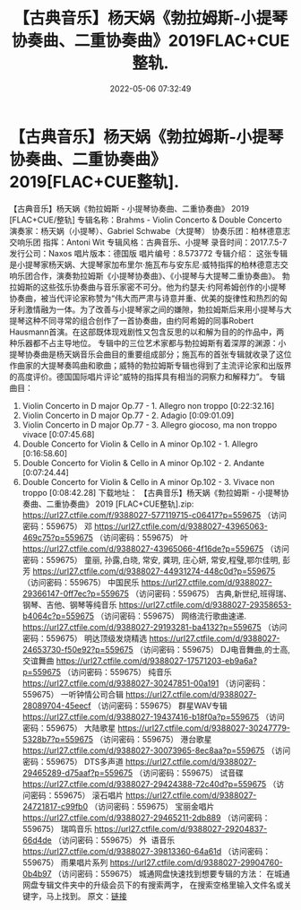 ﻿---
title: 【古典音乐】杨天娲《勃拉姆斯-小提琴协奏曲、二重协奏曲》2019FLAC+CUE整轨.
date: 2022-05-06 07:32:49
categories: 古典音乐、新世纪、纯音雅乐
tags: 纯音雅乐
---
# 【古典音乐】杨天娲《勃拉姆斯-小提琴协奏曲、二重协奏曲》2019[FLAC+CUE整轨].

【古典音乐】杨天娲《勃拉姆斯 - 小提琴协奏曲、二重协奏曲》
2019 [FLAC+CUE/整轨]
专辑名称：Brahms - Violin Concerto
& Double Concerto
演奏家：杨天娲（小提琴）、Gabriel
Schwabe（大提琴）
协奏乐团：柏林德意志交响乐团
指挥：Antoni Wit
专辑风格：古典音乐、小提琴
录音时间：2017.7.5-7
发行公司：Naxos
唱片版本：德国版
唱片编号：8.573772
专辑介绍：
这张专辑是小提琴家杨天娲、大提琴家加布里尔·施瓦布与安东尼·威特指挥的柏林德意志交响乐团合作，演奏勃拉姆斯《小提琴协奏曲》、《小提琴与大提琴二重协奏曲》。
勃拉姆斯的这些弦乐协奏曲与音乐家密不可分。他为约瑟夫·约阿希姆创作的小提琴协奏曲，被当代评论家称赞为“伟大而严肃与诗意并重、优美的旋律性和热烈的匈牙利激情融为一体。为了改善与小提琴家之间的嫌隙，勃拉姆斯后来用小提琴与大提琴这种不同寻常的组合创作了一首协奏曲，由约阿希姆的同事Robert
Hausmann首演。在这部既体现戏剧性又包含反思的以和解为目的的作品中，两种乐器都不占主导地位。
专辑中的三位艺术家都与勃拉姆斯有着深厚的渊源：小提琴协奏曲是杨天娲音乐会曲目的重要组成部分；施瓦布的首张专辑就收录了这位作曲家的大提琴奏鸣曲和歌曲；威特的勃拉姆斯专辑也得到了主流评论家和出版界的高度评价。德国国际唱片评论“威特的指挥具有相当的洞察力和解释力”。
专辑曲目：
01. Violin Concerto in D major
Op.77 - 1. Allegro non troppo
[0:22:32.16]
02. Violin Concerto in D major
Op.77 - 2. Adagio
[0:09:01.09]
03. Violin Concerto in D major
Op.77 - 3. Allegro giocoso, ma non troppo vivace
[0:07:45.68]
04. Double Concerto for Violin
& Cello in A minor Op.102 - 1. Allegro
[0:16:58.60]
05. Double Concerto for Violin
& Cello in A minor Op.102 - 2. Andante
[0:07:24.44]
06. Double Concerto for Violin
& Cello in A minor Op.102 - 3. Vivace non
troppo
[0:08:42.28]
下载地址：
【古典音乐】杨天娲《勃拉姆斯 - 小提琴协奏曲、二重协奏曲》 2019 [FLAC+CUE整轨].zip: https://url27.ctfile.com/f/9388027-577119715-c06417?p=559675
（访问密码：559675）
邓
https://url27.ctfile.com/d/9388027-43965063-469c75?p=559675
（访问密码：559675）
叶
https://url27.ctfile.com/d/9388027-43965066-4f16de?p=559675
（访问密码：559675）
童丽, 孙露,白晓, 常安, 龚玥, 庄心妍, 常安,程璧,鄂尔佳明, 彭芳
https://url27.ctfile.com/d/9388027-44931274-448c0d?p=559675
（访问密码：559675）
中国民乐
https://url27.ctfile.com/d/9388027-29366147-0ff7ec?p=559675
（访问密码：559675）
古典,新世纪,班得瑞、钢琴、吉他、钢琴等纯音乐
https://url27.ctfile.com/d/9388027-29358653-b4064c?p=559675
（访问密码：559675）
网络流行歌曲速递.
https://url27.ctfile.com/d/9388027-29193281-ba4132?p=559675
（访问密码：559675）
明达顶级发烧精选
https://url27.ctfile.com/d/9388027-24653730-f50e92?p=559675
（访问密码：559675）
DJ电音舞曲,的士高, 交谊舞曲
https://url27.ctfile.com/d/9388027-17571203-eb9a6a?p=559675
（访问密码：559675）
纯音乐
https://url27.ctfile.com/d/9388027-30247851-00a191
（访问密码：559675）
一听钟情公司合辑
https://url27.ctfile.com/d/9388027-28089704-45eecf
（访问密码：559675）
群星WAV专辑
https://url27.ctfile.com/d/9388027-19437416-b18f0a?p=559675
（访问密码：559675）
大陆歌星
https://url27.ctfile.com/d/9388027-30247779-5328b7?p=559675
（访问密码：559675）
港台歌星
https://url27.ctfile.com/d/9388027-30073965-8ec8aa?p=559675
（访问密码：559675）
DTS多声道
https://url27.ctfile.com/d/9388027-29465289-d75aaf?p=559675
（访问密码：559675）
试音碟
https://url27.ctfile.com/d/9388027-29424388-72c40d?p=559675
（访问密码：559675）
滚石唱片
https://url27.ctfile.com/d/9388027-24721817-c99fb0
（访问密码：559675）
宝丽金唱片
https://url27.ctfile.com/d/9388027-29465211-2db889
（访问密码：559675）
瑞鸣音乐
https://url27.ctfile.com/d/9388027-29204837-66d4de
（访问密码：559675）
外  语音乐
https://url27.ctfile.com/d/9388027-39813360-64a61d
（访问密码：559675）
雨果唱片系列
https://url27.ctfile.com/d/9388027-29904760-0b4b97
（访问密码：559675）
城通网盘快速找到想要专辑的方法：
在城通网盘专辑文件夹中的升级会员下的有搜索两字，
在搜索空格里输入文件名或关键字，马上找到。
原文：[链接](https://blog.sina.com.cn/s/blog_1647c7e7601030x2u.html)